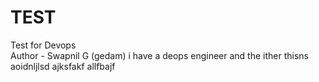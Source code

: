 # TEST
Test for Devops
<br>
Author - Swapnil G (gedam)
 i have a deops engineer and the ither thisns aoidnljlsd  ajksfakf  allfbajf